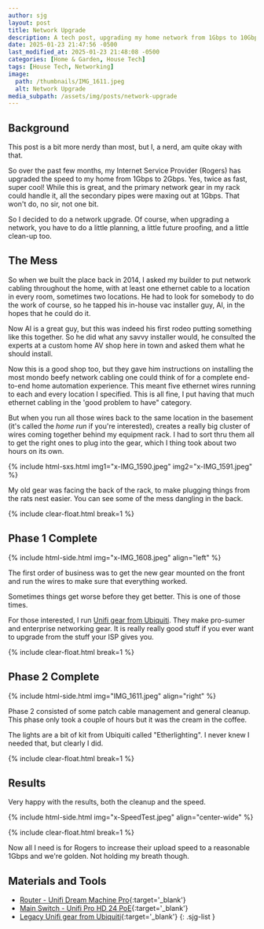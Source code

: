 ```yaml
---
author: sjg
layout: post
title: Network Upgrade
description: A tech post, upgrading my home network from 1Gbps to 10Gbps
date: 2025-01-23 21:47:56 -0500
last_modified_at: 2025-01-23 21:48:08 -0500
categories: [Home & Garden, House Tech]
tags: [House Tech, Networking]
image:
  path: /thumbnails/IMG_1611.jpeg
  alt: Network Upgrade
media_subpath: /assets/img/posts/network-upgrade
---
```

## Background
This post is a bit more nerdy than most, but I, a nerd, am quite okay with that.

So over the past few months, my Internet Service Provider (Rogers) has upgraded the speed to my home from 1Gbps to 2Gbps.  Yes, twice as fast, super cool!  While this is great, and the primary network gear in my rack could handle it, all the secondary pipes were maxing out at 1Gbps.  That won't do, no sir, not one bit.

So I decided to do a network upgrade.  Of course, when upgrading a network, you have to do a little planning, a little future proofing, and a little clean-up too.

## The Mess

So when we built the place back in 2014, I asked my builder to put network cabling throughout the home, with at least one ethernet cable to a location in every room, sometimes two locations.  He had to look for somebody to do the work of course, so he tapped his in-house vac installer guy, Al, in the hopes that he could do it.  

Now Al is a great guy, but this was indeed his first rodeo putting something like this together.  So he did what any savvy installer would, he consulted the experts at a custom home AV shop here in town and asked them what he should install.  

Now this is a good shop too, but they gave him instructions on installing the most mondo beefy network cabling one could think of for a complete end-to-end home automation experience.  This meant five ethernet wires running to each and every location I specified.  This is all fine, I put having that much ethernet cabling in the 'good problem to have" category.  

But when you run all those wires back to the same location in the basement (it's called the _home run_ if you're interested), creates a really big cluster of wires coming together behind my equipment rack.  I had to sort thru them all to get the right ones to plug into the gear, which I thing took about two hours on its own.

{% include html-sxs.html img1="x-IMG_1590.jpeg" img2="x-IMG_1591.jpeg" %}

My old gear was facing the back of the rack, to make plugging things from the rats nest easier.  You can see some of the mess dangling in the back.

{% include clear-float.html break=1 %}

## Phase 1 Complete

{% include html-side.html img="x-IMG_1608.jpeg" align="left" %}

The first order of business was to get the new gear mounted on the front and run the wires to make sure that everything worked.  

Sometimes things get worse before they get better.  This is one of those times.

For those interested, I run [Unifi gear from Ubiquiti](https://www.ui.com/).  They make pro-sumer and enterprise networking gear.  It is really really good stuff if you ever want to upgrade from the stuff your ISP gives you.

{% include clear-float.html break=1 %}

## Phase 2 Complete

{% include html-side.html img="IMG_1611.jpeg" align="right" %}

Phase 2 consisted of some patch cable management and general cleanup.  This phase only took a couple of hours but it was the cream in the coffee.

The lights are a bit of kit from Ubiquiti called "Etherlighting".  I never knew I needed that, but clearly I did.

{% include clear-float.html break=1 %}

## Results

Very happy with the results, both the cleanup and the speed.

{% include html-side.html img="x-SpeedTest.jpeg" align="center-wide" %}

{% include clear-float.html break=1 %}

Now all I need is for Rogers to increase their upload speed to a reasonable 1Gbps and we're golden.  Not holding my breath though.

## Materials and Tools

- [Router - Unifi Dream Machine Pro](https://ca.store.ui.com/ca/en/category/all-cloud-gateways/products/udm-pro/){:target='_blank'}
- [Main Switch - Unifi Pro HD 24 PoE](https://ca.store.ui.com/ca/en/category/all-switching/products/usw-pro-hd-24-poe){:target='_blank'}
- [Legacy Unifi gear from Ubiquiti](https://www.ui.com/){:target='_blank'}
{: .sjg-list }
